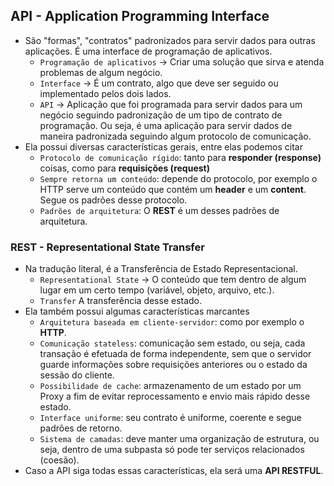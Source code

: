 ## API - Application Programming Interface

* São "formas", "contratos" padronizados para servir dados para outras aplicações. É uma interface de programação de aplicativos.
    * `Programação de aplicativos` -> Criar uma solução que sirva e atenda problemas de algum negócio.
    * `Interface` -> É um contrato, algo que deve ser seguido ou implementado pelos dois lados.
    * `API` -> Aplicação que foi programada para servir dados para um negócio seguindo padronização de um tipo de contrato de programação. Ou seja, é uma aplicação para servir dados de maneira padronizada seguindo algum protocolo de comunicação.
* Ela possui diversas características gerais, entre elas podemos citar
    * `Protocolo de comunicação rígido`: tanto para **responder (response)** coisas, como para **requisições (request)**
    * `Sempre retorna um conteúdo`: depende do protocolo, por exemplo o HTTP serve um conteúdo que contém um **header** e um **content**. Segue os padrões desse protocolo.
    * `Padrões de arquitetura`: O **REST** é um desses padrões de arquitetura.

### REST - Representational State Transfer

* Na tradução literal, é a Transferência de Estado Representacional.
    * `Representational State` -> O conteúdo que tem dentro de algum lugar em um certo tempo (variável, objeto, arquivo, etc.).
    * `Transfer` A transferência desse estado.
* Ela também possui algumas características marcantes
    * `Arquitetura baseada em cliente-servidor`: como por exemplo o **HTTP**.
    * `Comunicação stateless`: comunicação sem estado, ou seja, cada transação é efetuada de forma independente, sem que o servidor guarde informações sobre requisições anteriores ou o estado da sessão do cliente.
    * `Possibilidade de cache`: armazenamento de um estado por um Proxy a fim de evitar reprocessamento e envio mais rápido desse estado.
    * `Interface uniforme`: seu contrato é uniforme, coerente e segue padrões de retorno.
    * `Sistema de camadas`: deve manter uma organização de estrutura, ou seja, dentro de uma subpasta só pode ter serviços relacionados (coesão).
*  Caso a API siga todas essas características, ela será uma **API RESTFUL**.